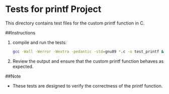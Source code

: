 # Tests for printf Project

This directory contains test files for the custom printf function in C.

##Instructions

1. compile and run the tests:


    ```bash
    gcc -Wall -Werror -Wextra -pedantic -std=gnu89 *.c -o test_printf && ./test_printf
    ```
2. Review the output and ensure that the custom printf function behaves as expected.

##Note

- These tests are designed to verify the correctness of the printf function.
